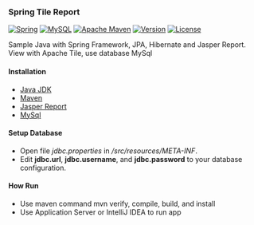 ### Spring Tile Report

[![Spring](https://img.shields.io/badge/spring-4.0.5-yellow.svg)](https://spring.io/)
[![MySQL](https://img.shields.io/badge/mysql-5.1.26-orange.svg)](https://www.mysql.com/)
[![Apache Maven](https://img.shields.io/badge/maven-3.0-blue.svg)](https://maven.apache.org/docs/3.0/release-notes.html)
[![Version](https://img.shields.io/badge/version-1.0-00CED1.svg)](https://github.com/dynastymasra/SpringTileReport)
[![License](https://img.shields.io/badge/license-MIT-44897a.svg)](https://github.com/dynastymasra/SpringTileReport/blob/master/LICENSE)

Sample Java with Spring Framework, JPA, Hibernate and Jasper Report. View with Apache Tile,
use database MySql

#### Installation
* [Java JDK](http://www.oracle.com/technetwork/java/javase/downloads/index.html)
* [Maven](https://maven.apache.org/)
* [Jasper Report](http://jaspersoft.com/)
* [MySql](https://www.mysql.com/)

#### Setup Database
* Open file *jdbc.properties* in */src/resources/META-INF*.
* Edit __jdbc.url__, __jdbc.username__, and __jdbc.password__ to your database configuration.

#### How Run
* Use maven command mvn verify, compile, build, and install
* Use Application Server or IntelliJ IDEA to run app

